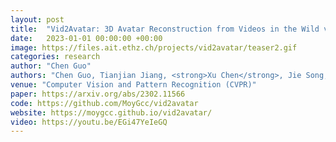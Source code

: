 ```yaml
---
layout: post
title:  "Vid2Avatar: 3D Avatar Reconstruction from Videos in the Wild via Self-supervised Scene Decomposition"
date:   2023-01-01 00:00:00 +00:00
image: https://files.ait.ethz.ch/projects/vid2avatar/teaser2.gif
categories: research
author: "Chen Guo"
authors: "Chen Guo, Tianjian Jiang, <strong>Xu Chen</strong>, Jie Song, Otmar Hilliges"
venue: "Computer Vision and Pattern Recognition (CVPR)"
paper: https://arxiv.org/abs/2302.11566
code: https://github.com/MoyGcc/vid2avatar
website: https://moygcc.github.io/vid2avatar/
video: https://youtu.be/EGi47YeIeGQ
---
```

<!-- 
@inproceedings{guo2023vid2avatar,
  author = {Guo, Chen and Jiang, Tianjian and Chen, Xu and Song, Jie and Hilliges, Otmar}, 
  title = {Vid2Avatar: 3D Avatar Reconstruction from Videos in the Wild via Self-supervised Scene Decomposition}, 
  booktitle = {Computer Vision and Pattern Recognition (CVPR)},
  year = {2023}
} 
-->
